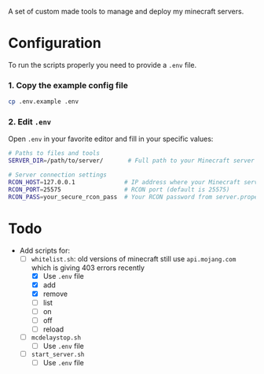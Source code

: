 A set of custom made tools to manage and deploy my minecraft servers.

# Configuration
To run the scripts properly you need to provide a `.env` file.
### 1. Copy the example config file
```bash
cp .env.example .env
```
### 2. Edit `.env`
Open `.env` in your favorite editor and fill in your specific values:
```bash
# Paths to files and tools
SERVER_DIR=/path/to/server/       # Full path to your Minecraft server directory

# Server connection settings
RCON_HOST=127.0.0.1              # IP address where your Minecraft server is running
RCON_PORT=25575                  # RCON port (default is 25575)
RCON_PASS=your_secure_rcon_pass  # Your RCON password from server.properties
```



# Todo
- Add scripts for:
    - [ ] `whitelist.sh`: old versions of minecraft still use `api.mojang.com` which is giving 403 errors recently
        - [x] Use `.env` file
        - [x] add <username>
        - [x] remove <username>
        - [ ] list
        - [ ] on
        - [ ] off
        - [ ] reload
    - [ ] `mcdelaystop.sh`
        - [ ] Use `.env` file
    - [ ] `start_server.sh`
        - [ ] Use `.env` file
